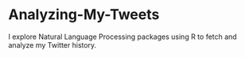 # Analyzing-My-Tweets
I explore Natural Language Processing packages using R to fetch and analyze my Twitter history.
